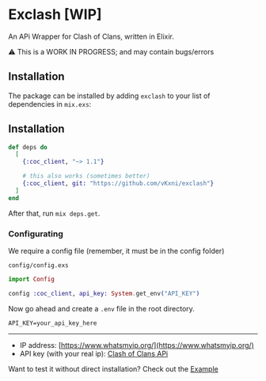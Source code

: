 # Exclash [WIP]
An APi Wrapper for Clash of Clans, written in Elixir.

⚠️ This is a WORK IN PROGRESS; and may contain bugs/errors
## Installation

The package can be installed
by adding `exclash` to your list of dependencies in `mix.exs`:

## Installation
```elixir
def deps do
  [
    {:coc_client, "~> 1.1"}

    # this also works (sometimes better)
    {:coc_client, git: "https://github.com/vKxni/exclash"}
  ]
end
```
After that, run `mix deps.get`.

### Configurating
We require a config file (remember, it must be in the config folder)

`config/config.exs`
```elixir
import Config

config :coc_client, api_key: System.get_env("API_KEY")
```

Now go ahead and create a `.env` file in the root directory. 

```env
API_KEY=your_api_key_here
```

<hr>

- IP address: [https://www.whatsmyip.org/](https://www.whatsmyip.org/)
- API key (with your real ip): [Clash of Clans APi](https://developer.clashofclans.com/#/)

Want to test it without direct installation?
Check out the [Example]()